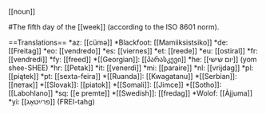 [[noun]]

#The fifth day of the [[week]] (according to the ISO 8601 norm).

==Translations==
*az: [[cüm&#601;]]
*Blackfoot: [[Mamiiksistsiko]]
*de: [[Freitag]]
*eo: [[vendredo]]
*es: [[viernes]]
*et: [[reede]]
*eu: [[ostiral]]
*fr: [[vendredi]]
*fy: [[freed]]
*[[Georgian]]: [[პარასკევი]]
*he: [[יום שישי]] (yom shee-SHEE)
*hr: [[Petak]]
*it: [[venerdì]]
*mi: [[paraire]]
*nl: [[vrijdag]]
*pl: [[piątek]]
*pt: [[sexta-feira]]
*[[Ruanda]]: [[Kwagatanu]]
*[[Serbian]]: [[петак]]
*[[Slovak]]: [[piatok]]
*[[Somali]]: [[Jimce]]
*[[Sotho]]: [[Labohlano]]
*sq: [[e premte]]
*[[Swedish]]: [[fredag]]
*Wolof: [[Àjjuma]]
*yi: [[פרײַטאָג]] (FREI-tahg)